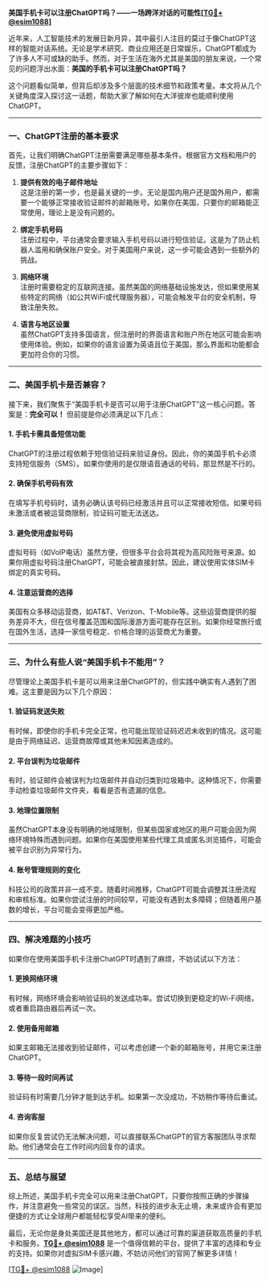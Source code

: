 **美国手机卡可以注册ChatGPT吗？——一场跨洋对话的可能性[[TG💪+ @esim1088](https://t.me/s/esim1088)]**

近年来，人工智能技术的发展日新月异，其中最引人注目的莫过于像ChatGPT这样的智能对话系统。无论是学术研究、商业应用还是日常娱乐，ChatGPT都成为了许多人不可或缺的助手。然而，对于生活在海外尤其是美国的朋友来说，一个常见的问题浮出水面：**美国的手机卡可以注册ChatGPT吗？**

这个问题看似简单，但背后却涉及多个层面的技术细节和政策考量。本文将从几个关键角度深入探讨这一话题，帮助大家了解如何在大洋彼岸也能顺利使用ChatGPT。

---

### **一、ChatGPT注册的基本要求**

首先，让我们明确ChatGPT注册需要满足哪些基本条件。根据官方文档和用户的反馈，注册ChatGPT的主要步骤如下：

1. **提供有效的电子邮件地址**  
   这是注册的第一步，也是最关键的一步。无论是国内用户还是国外用户，都需要一个能够正常接收验证邮件的邮箱账号。如果你在美国，只要你的邮箱能正常使用，理论上是没有问题的。

2. **绑定手机号码**  
   注册过程中，平台通常会要求输入手机号码以进行短信验证。这是为了防止机器人滥用和确保账户安全。对于美国用户来说，这一步可能会遇到一些额外的挑战。

3. **网络环境**  
   注册时需要稳定的互联网连接。虽然美国的网络基础设施发达，但如果使用某些特定的网络（如公共WiFi或代理服务器），可能会触发平台的安全机制，导致注册失败。

4. **语言与地区设置**  
   虽然ChatGPT支持多国语言，但注册时的界面语言和账户所在地区可能会影响使用体验。例如，如果你的语言设置为英语且位于美国，那么界面和功能都会更加符合你的习惯。

---

### **二、美国手机卡是否兼容？**

接下来，我们聚焦于“美国手机卡是否可以用于注册ChatGPT”这一核心问题。答案是：**完全可以！** 但前提是你必须满足以下几点：

#### **1. 手机卡需具备短信功能**
ChatGPT的注册过程依赖于短信验证码来验证身份。因此，你的美国手机卡必须支持短信服务（SMS）。如果你使用的是仅限语音通话的号码，那显然是不行的。

#### **2. 确保手机号码有效**
在填写手机号码时，请务必确认该号码已经激活并且可以正常接收短信。如果号码未激活或者被运营商限制，验证码可能无法送达。

#### **3. 避免使用虚拟号码**
虚拟号码（如VoIP电话）虽然方便，但很多平台会将其视为高风险账号来源。如果你用虚拟号码注册ChatGPT，可能会被直接封禁。因此，建议使用实体SIM卡绑定的真实号码。

#### **4. 注意运营商的选择**
美国有众多移动运营商，如AT&T、Verizon、T-Mobile等。这些运营商提供的服务差异不大，但在信号覆盖范围和国际漫游方面可能存在区别。如果你经常旅行或在国外生活，选择一家信号稳定、价格合理的运营商尤为重要。

---

### **三、为什么有些人说“美国手机卡不能用”？**

尽管理论上美国手机卡是可以用来注册ChatGPT的，但实践中确实有人遇到了困难。这主要是因为以下几个原因：

#### **1. 验证码发送失败**
有时候，即使你的手机卡完全正常，也可能出现验证码迟迟未收到的情况。这可能是由于网络延迟、运营商故障或其他未知因素造成的。

#### **2. 平台误判为垃圾邮件**
有时，验证邮件会被误判为垃圾邮件并自动归类到垃圾箱中。这种情况下，你需要手动检查垃圾邮件文件夹，看看是否有遗漏的信息。

#### **3. 地理位置限制**
虽然ChatGPT本身没有明确的地域限制，但某些国家或地区的用户可能会因为网络环境特殊而遇到问题。如果你在美国使用某些代理工具或匿名浏览插件，可能会被平台识别为异常行为。

#### **4. 账号管理规则的变化**
科技公司的政策并非一成不变。随着时间推移，ChatGPT可能会调整其注册流程和审核标准。如果你尝试注册的时间较早，可能没有遇到太多障碍；但随着用户基数的增长，平台可能会变得更加严格。

---

### **四、解决难题的小技巧**

如果你在使用美国手机卡注册ChatGPT时遇到了麻烦，不妨试试以下方法：

#### **1. 更换网络环境**
有时候，网络环境会影响验证码的发送成功率。尝试切换到更稳定的Wi-Fi网络，或者重启路由器后再试一次。

#### **2. 使用备用邮箱**
如果主邮箱无法接收到验证邮件，可以考虑创建一个新的邮箱账号，并用它来注册ChatGPT。

#### **3. 等待一段时间再试**
验证码有时需要几分钟才能到达手机。如果第一次没成功，不妨稍作等待后重试。

#### **4. 咨询客服**
如果你反复尝试仍无法解决问题，可以直接联系ChatGPT的官方客服团队寻求帮助。他们通常会在工作时间内回复你的请求。

---

### **五、总结与展望**

综上所述，美国手机卡完全可以用来注册ChatGPT，只要你按照正确的步骤操作，并注意避免一些常见的误区。当然，科技的进步永无止境，未来或许会有更加便捷的方式让全球用户都能轻松享受AI带来的便利。

最后，无论你是身处美国还是其他地方，都可以通过可靠的渠道获取高质量的手机卡和服务。**[TG💪+ @esim1088](https://t.me/s/esim1088)** 是一个值得信赖的平台，提供了丰富的选择和专业的支持。如果你对虚拟SIM卡感兴趣，不妨访问他们的官网了解更多详情！

[[TG💪+ @esim1088](https://t.me/s/esim1088) ![Image](https://i.postimg.cc/4NQfJmqS/Snipaste-2025-05-13-00-14-12.png)]